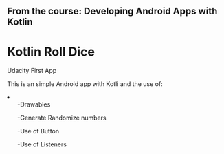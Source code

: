 ## From the course: Developing Android Apps with Kotlin ##
# Kotlin Roll Dice
Udacity First App

This is an simple Android app with Kotli and the use of:
<li>
<ul>
  -Drawables
  </ul>
  <ul>
-Generate Randomize numbers
  </ul>
  <ul>
-Use of Button 
  </ul>
  <ul>
-Use of Listeners
  </ul>
</li>
